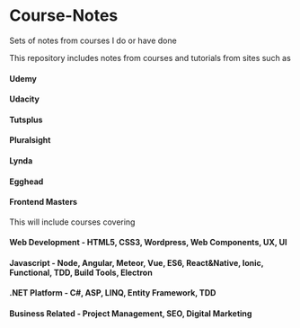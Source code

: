 # Course-Notes
Sets of notes from courses I do or have done
  
This repository includes notes from courses and tutorials from sites such as
#### Udemy
#### Udacity
#### Tutsplus
#### Pluralsight
#### Lynda
#### Egghead
#### Frontend Masters

  
This will include courses covering
####  Web Development - HTML5, CSS3, Wordpress, Web Components, UX, UI
####  Javascript - Node, Angular, Meteor, Vue, ES6, React&Native, Ionic, Functional, TDD, Build Tools, Electron
####  .NET Platform - C#, ASP, LINQ, Entity Framework, TDD
####  Business Related - Project Management, SEO, Digital Marketing
